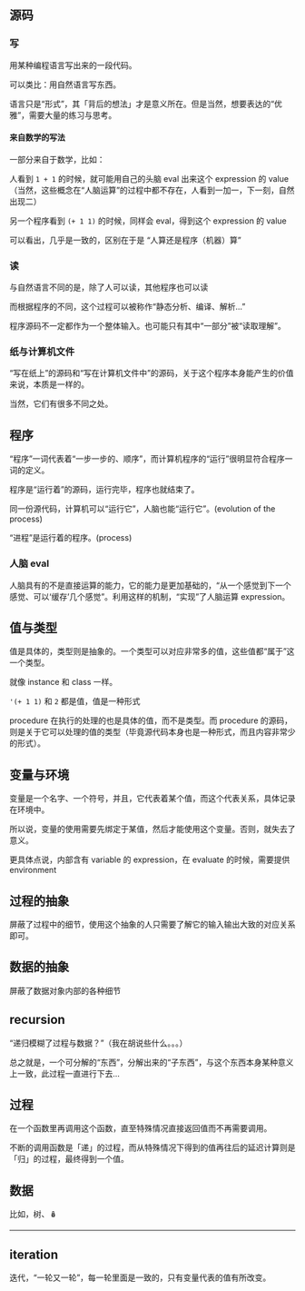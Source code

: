 ## 源码

### 写

用某种编程语言写出来的一段代码。

可以类比：用自然语言写东西。

语言只是“形式”，其「背后的想法」才是意义所在。但是当然，想要表达的“优雅”，需要大量的练习与思考。

#### 来自数学的写法

一部分来自于数学，比如：

人看到 `1 + 1` 的时候，就可能用自己的头脑 eval 出来这个 expression 的 value（当然，这些概念在“人脑运算”的过程中都不存在，人看到一加一，下一刻，自然出现二）

另一个程序看到 `(+ 1 1)` 的时候，同样会 eval，得到这个 expression 的 value

可以看出，几乎是一致的，区别在于是 “人算还是程序（机器）算”

### 读

与自然语言不同的是，除了人可以读，其他程序也可以读

而根据程序的不同，这个过程可以被称作“静态分析、编译、解析...”

程序源码不一定都作为一个整体输入。也可能只有其中“一部分”被“读取理解”。

### 纸与计算机文件

“写在纸上”的源码和“写在计算机文件中”的源码，关于这个程序本身能产生的价值来说，本质是一样的。

当然，它们有很多不同之处。

## 程序

“程序”一词代表着“一步一步的、顺序”，而计算机程序的“运行”很明显符合程序一词的定义。

程序是“运行着”的源码，运行完毕，程序也就结束了。

同一份源代码，计算机可以“运行它”，人脑也能“运行它”。(evolution of the process)

“进程”是运行着的程序。(process)

### 人脑 eval

人脑具有的不是直接运算的能力，它的能力是更加基础的，“从一个感觉到下一个感觉、可以‘缓存’几个感觉”。利用这样的机制，“实现”了人脑运算 expression。

## 值与类型

值是具体的，类型则是抽象的。一个类型可以对应非常多的值，这些值都“属于”这一个类型。

就像 instance 和 class 一样。

`'(+ 1 1)` 和 `2` 都是值，值是一种形式

procedure 在执行的处理的也是具体的值，而不是类型。而 procedure 的源码，则是关于它可以处理的值的类型（毕竟源代码本身也是一种形式，而且内容非常少的形式）。

## 变量与环境

变量是一个名字、一个符号，并且，它代表着某个值，而这个代表关系，具体记录在环境中。

所以说，变量的使用需要先绑定于某值，然后才能使用这个变量。否则，就失去了意义。

更具体点说，内部含有 variable 的 expression，在 evaluate 的时候，需要提供 environment

## 过程的抽象

屏蔽了过程中的细节，使用这个抽象的人只需要了解它的输入输出大致的对应关系即可。

## 数据的抽象

屏蔽了数据对象内部的各种细节

## recursion

“递归模糊了过程与数据？”（我在胡说些什么。。。）

总之就是，一个可分解的“东西”，分解出来的“子东西”，与这个东西本身某种意义上一致，此过程一直进行下去...

## 过程

在一个函数里再调用这个函数，直至特殊情况直接返回值而不再需要调用。

不断的调用函数是「递」的过程，而从特殊情况下得到的值再往后的延迟计算则是「归」的过程，最终得到一个值。

## 数据

比如，树、🪆

---

## iteration

迭代，“一轮又一轮”，每一轮里面是一致的，只有变量代表的值有所改变。
